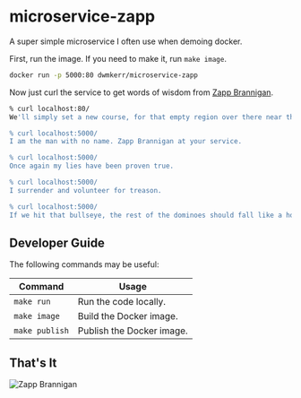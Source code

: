# microservice-zapp

A super simple microservice I often use when demoing docker.

First, run the image. If you need to make it, run `make image`.

```sh
docker run -p 5000:80 dwmkerr/microservice-zapp
```

Now just curl the service to get words of wisdom from [Zapp Brannigan](https://en.wikipedia.org/wiki/Zapp_Brannigan).

```sh
% curl localhost:80/
We'll simply set a new course, for that empty region over there near that blackish, holish thing.

% curl localhost:5000/
I am the man with no name. Zapp Brannigan at your service.

% curl localhost:5000/
Once again my lies have been proven true.

% curl localhost:5000/
I surrender and volunteer for treason.

% curl localhost:5000/
If we hit that bullseye, the rest of the dominoes should fall like a house of cards. Checkmate.
```

## Developer Guide

The following commands may be useful:

| Command        | Usage                     |
|----------------|---------------------------|
| `make run`     | Run the code locally.     |
| `make image`   | Build the Docker image.   |
| `make publish` | Publish the Docker image. |

## That's It

![Zapp Brannigan](./images/zapp.jpg)
